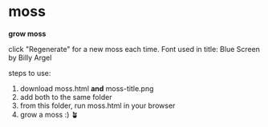 # moss
**grow moss**

click "Regenerate" for a new moss each time. 
Font used in title: Blue Screen by Billy Argel

steps to use:
1. download moss.html **and** moss-title.png
2. add both to the same folder
3. from this folder, run moss.html in your browser
4. grow a moss :) 🪴
